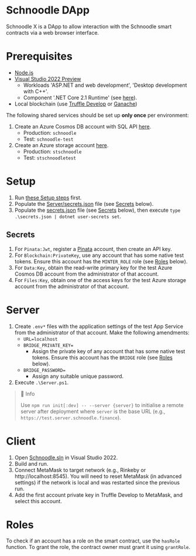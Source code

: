 ﻿# Schnoodle DApp
Schnoodle X is a DApp to allow interaction with the Schnoodle smart contracts via a web browser interface.

# Prerequisites
- [Node.js](https://nodejs.org/)
- [Visual Studio 2022 Preview](https://visualstudio.microsoft.com/vs/preview/)
    - Workloads 'ASP.NET and web development', 'Desktop development with C++'.
    - Component '.NET Core 2.1 Runtime' (see [here](https://docs.nethereum.com/en/latest/nethereum.autogen.contractapi/#prerequisites)).
- Local blockchain (use [Truffle Develop](https://www.trufflesuite.com/docs/truffle/getting-started/using-truffle-develop-and-the-console#truffle-develop) or [Ganache](https://www.trufflesuite.com/ganache))

The following shared services should be set up **only once** per environment:
1. Create an Azure Cosmos DB account with SQL API [here](https://azure.microsoft.com/en-gb/try/cosmosdb).
    - Production: `schnoodle`
    - Test: `schnoodle-test`
1. Create an Azure storage account [here](https://docs.microsoft.com/en-us/azure/storage/common/storage-account-create).
    - Production: `stschnoodle`
    - Test: `stschnoodletest`

# Setup
1. Run [these Setup steps](../README.md#setup) first.
1. Populate the [Server/secrets.json](Server/secrets.json) file (see [Secrets](#secrets) below).
1. Populate the [secrets.json](secrets.json) file (see [Secrets](#secrets) below), then execute `type .\secrets.json | dotnet user-secrets set`.

## Secrets
1. For `Pinata:Jwt`, register a [Pinata](https://app.pinata.cloud) account, then create an API key.
1. For `Blockchain:PrivateKey`, use any account that has some native test tokens. Ensure this account has the `MINTER_ROLE` role (see [Roles](#roles) below).
1. For `Data:Key`, obtain the read-write primary key for the test Azure Cosmos DB account from the administrator of that account.
1. For `Files:Key`, obtain one of the access keys for the test Azure storage account from the administrator of that account.

# Server
1. Create `.env*` files with the application settings of the test App Service from the administrator of that account. Make the following amendments:
    - `URL=localhost`
    - `BRIDGE_PRIVATE_KEY=`
        - Assign the private key of any account that has some native test tokens. Ensure this account has the `BRIDGE` role (see [Roles](#roles) below).
    - `BRIDGE_PASSWORD=`
        - Assign any suitable unique password.
1. Execute `.\Server.ps1`.

> 📘 Info
>
> Use `npm run init[:dev] -- --server {server}` to initialise a remote server after deployment where `server` is the base URL (e.g., `https://test.server.schnoodle.finance`).

# Client
1. Open [Schnoodle.sln](../Schnoodle.sln) in Visual Studio 2022.
1. Build and run.
1. Connect MetaMask to target network (e.g., Rinkeby or http://localhost:8545). You will need to reset MetaMask (in advanced settings) if the network is local and was restarted since the previous run.
1. Add the first account private key in Truffle Develop to MetaMask, and select this account.

# Roles
To check if an account has a role on the smart contract, use the `hasRole` function. To grant the role, the contract owner must grant it using `grantRole`.
